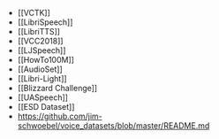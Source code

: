 - [[VCTK]]
- [[LibriSpeech]]
- [[LibriTTS]]
- [[VCC2018]]
- [[LJSpeech]]
- [[HowTo100M]]
- [[AudioSet]]
- [[Libri-Light]]
- [[Blizzard Challenge]]
- [[UASpeech]]
- [[ESD Dataset]]
- https://github.com/jim-schwoebel/voice_datasets/blob/master/README.md